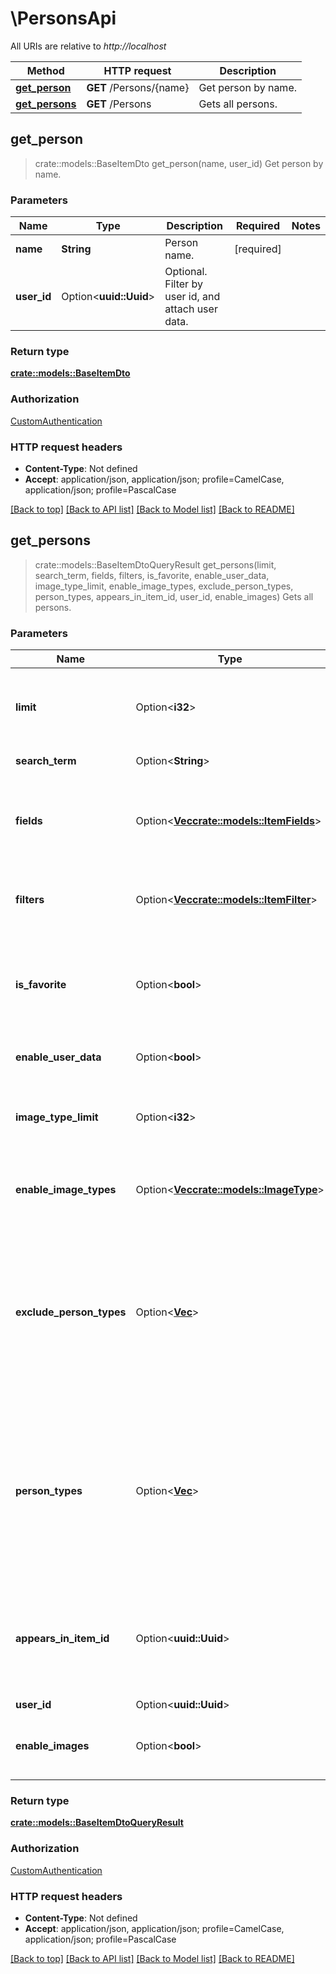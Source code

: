 # \PersonsApi

All URIs are relative to *http://localhost*

Method | HTTP request | Description
------------- | ------------- | -------------
[**get_person**](PersonsApi.md#get_person) | **GET** /Persons/{name} | Get person by name.
[**get_persons**](PersonsApi.md#get_persons) | **GET** /Persons | Gets all persons.



## get_person

> crate::models::BaseItemDto get_person(name, user_id)
Get person by name.

### Parameters


Name | Type | Description  | Required | Notes
------------- | ------------- | ------------- | ------------- | -------------
**name** | **String** | Person name. | [required] |
**user_id** | Option<**uuid::Uuid**> | Optional. Filter by user id, and attach user data. |  |

### Return type

[**crate::models::BaseItemDto**](BaseItemDto.md)

### Authorization

[CustomAuthentication](../README.md#CustomAuthentication)

### HTTP request headers

- **Content-Type**: Not defined
- **Accept**: application/json, application/json; profile=CamelCase, application/json; profile=PascalCase

[[Back to top]](#) [[Back to API list]](../README.md#documentation-for-api-endpoints) [[Back to Model list]](../README.md#documentation-for-models) [[Back to README]](../README.md)


## get_persons

> crate::models::BaseItemDtoQueryResult get_persons(limit, search_term, fields, filters, is_favorite, enable_user_data, image_type_limit, enable_image_types, exclude_person_types, person_types, appears_in_item_id, user_id, enable_images)
Gets all persons.

### Parameters


Name | Type | Description  | Required | Notes
------------- | ------------- | ------------- | ------------- | -------------
**limit** | Option<**i32**> | Optional. The maximum number of records to return. |  |
**search_term** | Option<**String**> | The search term. |  |
**fields** | Option<[**Vec<crate::models::ItemFields>**](crate::models::ItemFields.md)> | Optional. Specify additional fields of information to return in the output. |  |
**filters** | Option<[**Vec<crate::models::ItemFilter>**](crate::models::ItemFilter.md)> | Optional. Specify additional filters to apply. |  |
**is_favorite** | Option<**bool**> | Optional filter by items that are marked as favorite, or not. userId is required. |  |
**enable_user_data** | Option<**bool**> | Optional, include user data. |  |
**image_type_limit** | Option<**i32**> | Optional, the max number of images to return, per image type. |  |
**enable_image_types** | Option<[**Vec<crate::models::ImageType>**](crate::models::ImageType.md)> | Optional. The image types to include in the output. |  |
**exclude_person_types** | Option<[**Vec<String>**](String.md)> | Optional. If specified results will be filtered to exclude those containing the specified PersonType. Allows multiple, comma-delimited. |  |
**person_types** | Option<[**Vec<String>**](String.md)> | Optional. If specified results will be filtered to include only those containing the specified PersonType. Allows multiple, comma-delimited. |  |
**appears_in_item_id** | Option<**uuid::Uuid**> | Optional. If specified, person results will be filtered on items related to said persons. |  |
**user_id** | Option<**uuid::Uuid**> | User id. |  |
**enable_images** | Option<**bool**> | Optional, include image information in output. |  |[default to true]

### Return type

[**crate::models::BaseItemDtoQueryResult**](BaseItemDtoQueryResult.md)

### Authorization

[CustomAuthentication](../README.md#CustomAuthentication)

### HTTP request headers

- **Content-Type**: Not defined
- **Accept**: application/json, application/json; profile=CamelCase, application/json; profile=PascalCase

[[Back to top]](#) [[Back to API list]](../README.md#documentation-for-api-endpoints) [[Back to Model list]](../README.md#documentation-for-models) [[Back to README]](../README.md)

